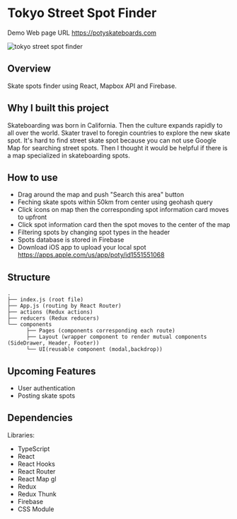 # Tokyo Street Spot Finder

Demo Web page URL https://potyskateboards.com

![tokyo street spot finder](https://github.com/yusukeyoshino/portfolio/blob/master/src/images/ezgif.com-gif-maker.gif?raw=true)<br/>



## Overview

Skate spots finder using React, Mapbox API and Firebase.

## Why I built this project

Skateboarding was born in California. Then the culture expands rapidly to all over the world.
Skater travel to foregin countries to explore the new skate spot.
It's hard to find street skate spot because you can not use Google Map for searching street spots.
Then I thought it would be helpful if there is a map specialized in skateboarding spots.


## How to use
- Drag around the map and push "Search this area" button
- Feching skate spots within 50km from center using geohash query
- Click icons on map then the corresponding spot information card  moves to upfront
- Click spot information card then the spot moves to the center of the map
- Filtering spots by changing spot types in the header
- Spots database is stored in Firebase
- Download iOS app to upload your local spot https://apps.apple.com/us/app/poty/id1551551068

## Structure
    .
    ├── index.js (root file) 
    ├── App.js (routing by React Router)
    ├── actions (Redux actions)
    ├── reducers (Redux reducers)
    └── components 
          ├── Pages (components corresponding each route)
          ├── Layout (wrapper component to render mutual components (SideDrawer, Header, Footer))
          └── UI(reusable component (modal,backdrop))
 
## Upcoming Features
- User authentication
- Posting skate spots


## Dependencies
Libraries:
- TypeScript
- React
- React Hooks
- React Router
- React Map gl
- Redux
- Redux Thunk
- Firebase
- CSS Module
